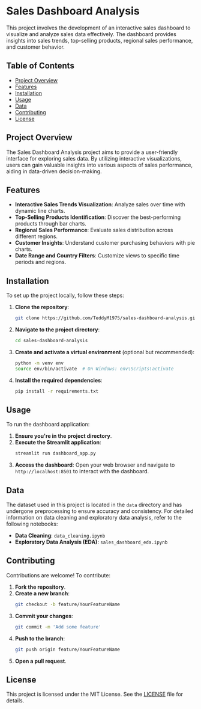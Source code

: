 # Sales Dashboard Analysis

This project involves the development of an interactive sales dashboard to visualize and analyze sales data effectively. The dashboard provides insights into sales trends, top-selling products, regional sales performance, and customer behavior.

## Table of Contents

- [Project Overview](#project-overview)
- [Features](#features)
- [Installation](#installation)
- [Usage](#usage)
- [Data](#data)
- [Contributing](#contributing)
- [License](#license)

## Project Overview

The Sales Dashboard Analysis project aims to provide a user-friendly interface for exploring sales data. By utilizing interactive visualizations, users can gain valuable insights into various aspects of sales performance, aiding in data-driven decision-making.

## Features

- **Interactive Sales Trends Visualization**: Analyze sales over time with dynamic line charts.
- **Top-Selling Products Identification**: Discover the best-performing products through bar charts.
- **Regional Sales Performance**: Evaluate sales distribution across different regions.
- **Customer Insights**: Understand customer purchasing behaviors with pie charts.
- **Date Range and Country Filters**: Customize views to specific time periods and regions.

## Installation

To set up the project locally, follow these steps:

1. **Clone the repository**:
   ```bash
   git clone https://github.com/TeddyM1975/sales-dashboard-analysis.git
   ```
2. **Navigate to the project directory**:
   ```bash
   cd sales-dashboard-analysis
   ```
3. **Create and activate a virtual environment** (optional but recommended):
   ```bash
   python -m venv env
   source env/bin/activate  # On Windows: env\Scripts\activate
   ```
4. **Install the required dependencies**:
   ```bash
   pip install -r requirements.txt
   ```

## Usage

To run the dashboard application:

1. **Ensure you're in the project directory**.
2. **Execute the Streamlit application**:
   ```bash
   streamlit run dashboard_app.py
   ```
3. **Access the dashboard**:
   Open your web browser and navigate to `http://localhost:8501` to interact with the dashboard.

## Data

The dataset used in this project is located in the `data` directory and has undergone preprocessing to ensure accuracy and consistency. For detailed information on data cleaning and exploratory data analysis, refer to the following notebooks:

- **Data Cleaning**: `data_cleaning.ipynb`
- **Exploratory Data Analysis (EDA)**: `sales_dashboard_eda.ipynb`

## Contributing

Contributions are welcome! To contribute:

1. **Fork the repository**.
2. **Create a new branch**:
   ```bash
   git checkout -b feature/YourFeatureName
   ```
3. **Commit your changes**:
   ```bash
   git commit -m 'Add some feature'
   ```
4. **Push to the branch**:
   ```bash
   git push origin feature/YourFeatureName
   ```
5. **Open a pull request**.

## License

This project is licensed under the MIT License. See the [LICENSE](LICENSE) file for details.
